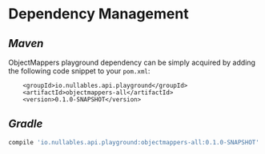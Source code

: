 # Dependency Management

## *Maven*

ObjectMappers playground dependency can be simply acquired by adding the following code snippet to your
`pom.xml`:

```markup
    <groupId>io.nullables.api.playground</groupId>
    <artifactId>objectmappers-all</artifactId>
    <version>0.1.0-SNAPSHOT</version>
```

## *Gradle*

```groovy
compile 'io.nullables.api.playground:objectmappers-all:0.1.0-SNAPSHOT'
```
